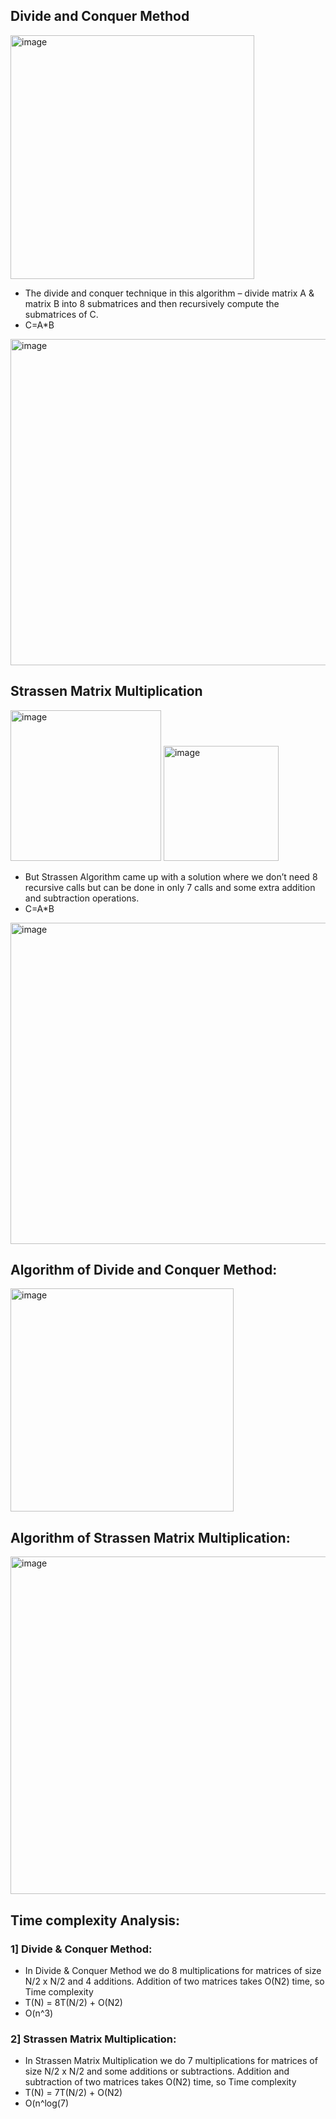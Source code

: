 ## Divide and Conquer Method

<img width="390" alt="image" src="https://user-images.githubusercontent.com/91516739/158016799-95c3d857-3918-408a-ba02-fcac13811258.png">

- The divide and conquer technique in this algorithm – divide matrix A & matrix B into 8 submatrices and then recursively compute the submatrices of C.
- C=A*B

<img width="522" alt="image" src="https://user-images.githubusercontent.com/91516739/158016717-7f569f94-25fe-4b59-8f22-903a0193c800.png">


## Strassen Matrix Multiplication


<img width="241" alt="image" src="https://user-images.githubusercontent.com/91516739/158016840-72b4d8e8-a048-4152-9808-b397b7dc9a34.png">

<img width="184" alt="image" src="https://user-images.githubusercontent.com/91516739/158016865-d140c448-1093-44d8-a8d5-9a26245e3bdd.png">

- But Strassen Algorithm came up with a solution where we don’t need 8 recursive calls but can be done in only 7 calls and some extra addition and subtraction operations.
- C=A*B

<img width="514" alt="image" src="https://user-images.githubusercontent.com/91516739/158016687-bb5a16fa-58be-45bb-8687-ea4ce7ab6b6b.png">


## Algorithm of Divide and Conquer Method:

<img width="357" alt="image" src="https://user-images.githubusercontent.com/91516739/158016991-87958876-59e3-47ef-8e43-f7a3327586e3.png">


## Algorithm of Strassen Matrix Multiplication:

<img width="540" alt="image" src="https://user-images.githubusercontent.com/91516739/158017101-4fb0cad0-1a3f-4b44-9fed-30657bf10c6c.png">

## Time complexity Analysis:
### 1] Divide & Conquer Method:
- In Divide & Conquer Method we do 8 multiplications for matrices of size N/2 x N/2 and 4 additions. Addition of two matrices takes O(N2) time, so Time complexity 
- T(N) = 8T(N/2) + O(N2) 
- O(n^3)

### 2] Strassen Matrix Multiplication:
- In Strassen Matrix Multiplication we do 7 multiplications for matrices of size N/2 x N/2 and some additions or subtractions. Addition and subtraction of two matrices takes O(N2) time, so Time complexity 
- T(N) = 7T(N/2) +  O(N2)
- O(n^log(7)

